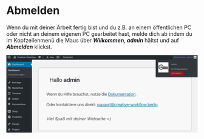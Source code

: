 # Abmelden

Wenn du mit deiner Arbeit fertig bist und du z.B. an einem öffentlichen PC oder nicht an deinem eigenen PC gearbeitet hast, melde dich ab indem du im Kopfzeilenmenü die Maus über _**Wilkommen, admin**_ hältst und auf _**Abmelden**_ klickst.

![Abmelden](./assets/logout.jpg)
